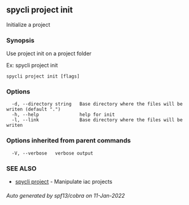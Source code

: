 ## spycli project init

Initialize a project

### Synopsis

Use project init on a project folder

Ex:
spycli project init

```
spycli project init [flags]
```

### Options

```
  -d, --directory string   Base directory where the files will be writen (default ".")
  -h, --help               help for init
  -l, --link               Base directory where the files will be writen
```

### Options inherited from parent commands

```
  -V, --verbose   verbose output
```

### SEE ALSO

* [spycli project](spycli_project.md)	 - Manipulate iac projects

###### Auto generated by spf13/cobra on 11-Jan-2022

